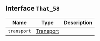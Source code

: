 ## Interface `That_58`

| Name | Type | Description |
| - | - | - |
| `transport` | [Transport](./Transport.md) | &nbsp; |
